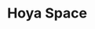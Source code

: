 ---
title: Hoya Space
slug: spaces
start: 2022
end: 2024
website: https://hoya.space/
description: An experimental social media platform for Georgetown University, the Hoya Space platform ran for three semesters before being retired in early 2024.
---